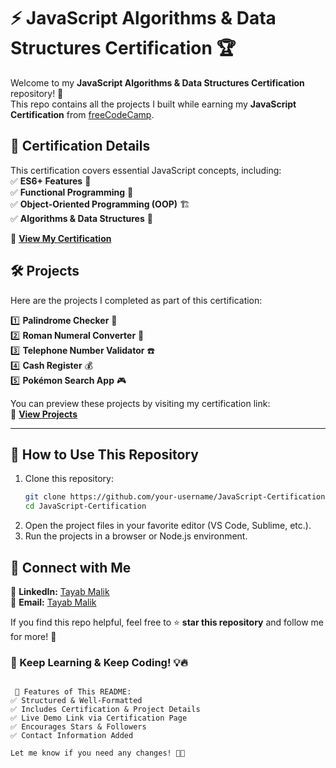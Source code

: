 
# ⚡ JavaScript Algorithms & Data Structures Certification 🏆  

Welcome to my **JavaScript Algorithms & Data Structures Certification** repository! 🎉  
This repo contains all the projects I built while earning my **JavaScript Certification** from [freeCodeCamp](https://www.freecodecamp.org/certification/tayabmalik/javascript-algorithms-and-data-structures-v8).  

## 📜 Certification Details  

This certification covers essential JavaScript concepts, including:  
✅ **ES6+ Features** 🚀  
✅ **Functional Programming** 🎯  
✅ **Object-Oriented Programming (OOP)** 🏗️  
✅ **Algorithms & Data Structures** 🧠  

🔗 **[View My Certification](https://www.freecodecamp.org/certification/tayabmalik/javascript-algorithms-and-data-structures-v8)**  

## 🛠️ Projects  

Here are the projects I completed as part of this certification:  

1️⃣ **Palindrome Checker** 🔄  
2️⃣ **Roman Numeral Converter** 🔢  
3️⃣ **Telephone Number Validator** ☎️  
4️⃣ **Cash Register** 💰  
5️⃣ **Pokémon Search App** 🎮  

You can preview these projects by visiting my certification link:  
🔗 **[View Projects](https://www.freecodecamp.org/certification/tayabmalik/javascript-algorithms-and-data-structures-v8)**  

---

## 🚀 How to Use This Repository  

1. Clone this repository:  
   ```sh
   git clone https://github.com/your-username/JavaScript-Certification.git
   cd JavaScript-Certification
   ```
2. Open the project files in your favorite editor (VS Code, Sublime, etc.).  
3. Run the projects in a browser or Node.js environment.  


## 🤝 Connect with Me  

💼 **LinkedIn:** [Tayab Malik](https://www.linkedin.com/in/tayabmalik/)  
📧 **Email:** [Tayab Malik](mailto:tayabghafor@gmail.com)  

If you find this repo helpful, feel free to ⭐️ **star this repository** and follow me for more! 🚀  

### 🎯 Keep Learning & Keep Coding! 💡🔥  
```

 🔹 Features of This README:
✅ Structured & Well-Formatted
✅ Includes Certification & Project Details  
✅ Live Demo Link via Certification Page  
✅ Encourages Stars & Followers  
✅ Contact Information Added

Let me know if you need any changes! 🚀🔥
